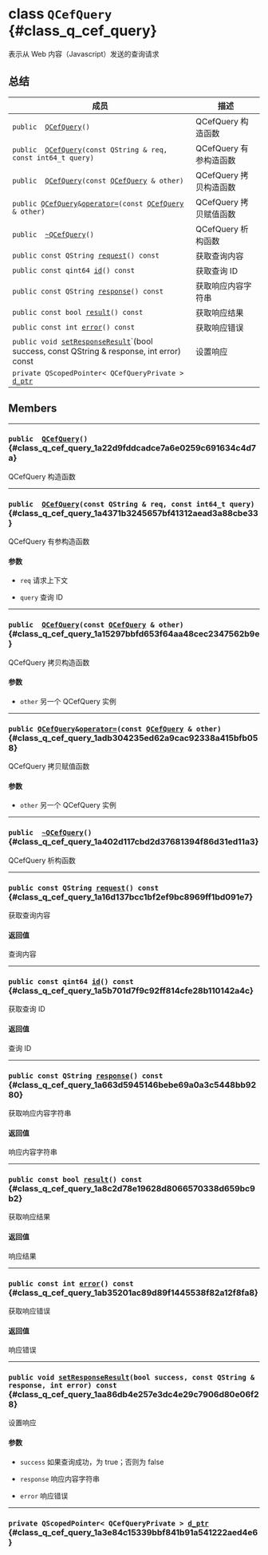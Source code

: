 # class `QCefQuery` {#class_q_cef_query}

表示从 Web 内容（Javascript）发送的查询请求

## 总结

 成员                                                         | 描述                   
 ------------------------------------------------------------ | ---------------------- 
 `public  `[`QCefQuery`](#class_q_cef_query_1a22d9fddcadce7a6e0259c691634c4d7a)`()` | QCefQuery 构造函数     
 `public  `[`QCefQuery`](#class_q_cef_query_1a4371b3245657bf41312aead3a88cbe33)`(const QString & req, const int64_t query)` | QCefQuery 有参构造函数 
 `public  `[`QCefQuery`](#class_q_cef_query_1a15297bbfd653f64aa48cec2347562b9e)`(const `[`QCefQuery`](#class_q_cef_query)` & other)` | QCefQuery 拷贝构造函数 
 `public `[`QCefQuery`](#class_q_cef_query)` & `[`operator=`](#class_q_cef_query_1adb304235ed62a9cac92338a415bfb058)`(const `[`QCefQuery`](#class_q_cef_query)` & other)` | QCefQuery 拷贝赋值函数 
 `public  `[`~QCefQuery`](#class_q_cef_query_1a402d117cbd2d37681394f86d31ed11a3)`()` | QCefQuery 析构函数     
 `public const QString `[`request`](#class_q_cef_query_1a16d137bcc1bf2ef9bc8969ff1bd091e7)`() const` | 获取查询内容           
 `public const qint64 `[`id`](#class_q_cef_query_1a5b701d7f9c92ff814cfe28b110142a4c)`() const` | 获取查询 ID            
 `public const QString `[`response`](#class_q_cef_query_1a663d5945146bebe69a0a3c5448bb9280)`() const` | 获取响应内容字符串     
 `public const bool `[`result`](#class_q_cef_query_1a8c2d78e19628d8066570338d659bc9b2)`() const` | 获取响应结果           
 `public const int `[`error`](#class_q_cef_query_1ab35201ac89d89f1445538f82a12f8fa8)`() const` | 获取响应错误           
 `public void `[`setResponseResult`](#class_q_cef_query_1aa86db4e257e3dc4e29c7906d80e06f28)`(bool success, const QString & response, int error) const | 设置响应                       
 `private QScopedPointer< QCefQueryPrivate > `[`d_ptr`](#class_q_cef_query_1a3e84c15339bbf841b91a541222aed4e6) |                        

## Members

---
### `public  `[`QCefQuery`](#class_q_cef_query_1a22d9fddcadce7a6e0259c691634c4d7a)`()` {#class_q_cef_query_1a22d9fddcadce7a6e0259c691634c4d7a}

QCefQuery 构造函数

---
### `public  `[`QCefQuery`](#class_q_cef_query_1a4371b3245657bf41312aead3a88cbe33)`(const QString & req, const int64_t query)` {#class_q_cef_query_1a4371b3245657bf41312aead3a88cbe33}

QCefQuery 有参构造函数

#### 参数
* `req` 请求上下文

* `query` 查询 ID

---
### `public  `[`QCefQuery`](#class_q_cef_query_1a15297bbfd653f64aa48cec2347562b9e)`(const `[`QCefQuery`](#class_q_cef_query)` & other)` {#class_q_cef_query_1a15297bbfd653f64aa48cec2347562b9e}

QCefQuery 拷贝构造函数

#### 参数
* `other` 另一个 QCefQuery 实例

---
### `public `[`QCefQuery`](#class_q_cef_query)` & `[`operator=`](#class_q_cef_query_1adb304235ed62a9cac92338a415bfb058)`(const `[`QCefQuery`](#class_q_cef_query)` & other)` {#class_q_cef_query_1adb304235ed62a9cac92338a415bfb058}

QCefQuery 拷贝赋值函数

#### 参数
* `other` 另一个 QCefQuery 实例

---
### `public  `[`~QCefQuery`](#class_q_cef_query_1a402d117cbd2d37681394f86d31ed11a3)`()` {#class_q_cef_query_1a402d117cbd2d37681394f86d31ed11a3}

QCefQuery 析构函数

---
### `public const QString `[`request`](#class_q_cef_query_1a16d137bcc1bf2ef9bc8969ff1bd091e7)`() const` {#class_q_cef_query_1a16d137bcc1bf2ef9bc8969ff1bd091e7}

获取查询内容

#### 返回值
查询内容

---
### `public const qint64 `[`id`](#class_q_cef_query_1a5b701d7f9c92ff814cfe28b110142a4c)`() const` {#class_q_cef_query_1a5b701d7f9c92ff814cfe28b110142a4c}

获取查询 ID

#### 返回值
查询 ID

---
### `public const QString `[`response`](#class_q_cef_query_1a663d5945146bebe69a0a3c5448bb9280)`() const` {#class_q_cef_query_1a663d5945146bebe69a0a3c5448bb9280}

获取响应内容字符串

#### 返回值
响应内容字符串

---
### `public const bool `[`result`](#class_q_cef_query_1a8c2d78e19628d8066570338d659bc9b2)`() const` {#class_q_cef_query_1a8c2d78e19628d8066570338d659bc9b2}

获取响应结果

#### 返回值
响应结果

---
### `public const int `[`error`](#class_q_cef_query_1ab35201ac89d89f1445538f82a12f8fa8)`() const` {#class_q_cef_query_1ab35201ac89d89f1445538f82a12f8fa8}

获取响应错误

#### 返回值
响应错误

---
### `public void `[`setResponseResult`](#class_q_cef_query_1aa86db4e257e3dc4e29c7906d80e06f28)`(bool success, const QString & response, int error) const` {#class_q_cef_query_1aa86db4e257e3dc4e29c7906d80e06f28}

设置响应

#### 参数
* `success` 如果查询成功，为 true；否则为 false

* `response` 响应内容字符串

* `error` 响应错误

---
### `private QScopedPointer< QCefQueryPrivate > `[`d_ptr`](#class_q_cef_query_1a3e84c15339bbf841b91a541222aed4e6) {#class_q_cef_query_1a3e84c15339bbf841b91a541222aed4e6}

